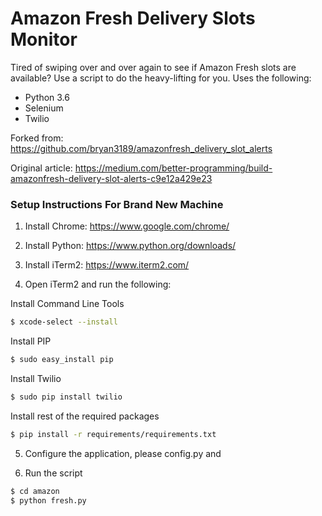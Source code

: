 # Amazon Fresh Delivery Slots Monitor

Tired of swiping over and over again to see if Amazon Fresh slots are available? Use a script to do the heavy-lifting for you. Uses the following:

  - Python 3.6
  - Selenium
  - Twilio

Forked from: https://github.com/bryan3189/amazonfresh_delivery_slot_alerts

Original article: https://medium.com/better-programming/build-amazonfresh-delivery-slot-alerts-c9e12a429e23

### Setup Instructions For Brand New Machine

1. Install Chrome: https://www.google.com/chrome/

2. Install Python: https://www.python.org/downloads/

3. Install iTerm2: https://www.iterm2.com/

4. Open iTerm2 and run the following:

Install Command Line Tools

```sh
$ xcode-select --install
```

Install PIP

```sh
$ sudo easy_install pip
```

Install Twilio

```sh
$ sudo pip install twilio
```

Install rest of the required packages

```sh
$ pip install -r requirements/requirements.txt
```

5. Configure the application, please config.py and 

6. Run the script

```sh
$ cd amazon
$ python fresh.py
```
